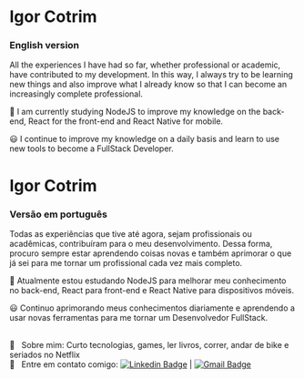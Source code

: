 # Igor Cotrim

### English version

All the experiences I have had so far, whether professional or academic, have contributed to my development. In this way, I always try to be learning new things and also improve what I already know so that I can become an increasingly complete professional. 

:rocket: I am currently studying NodeJS to improve my knowledge on the back-end, React for the front-end and React Native for mobile. 

:smiley: I continue to improve my knowledge on a daily basis and learn to use new tools to become a FullStack Developer. 

# Igor Cotrim

### Versão em português

Todas as experiências que tive até agora, sejam profissionais ou acadêmicas, contribuíram para o meu desenvolvimento. Dessa forma, procuro sempre estar aprendendo coisas novas e também aprimorar o que já sei para me tornar um profissional cada vez mais completo.

:rocket: Atualmente estou estudando NodeJS para melhorar meu conhecimento no back-end,
React para front-end e React Native para dispositivos móveis.

:smiley: Continuo aprimorando meus conhecimentos diariamente e aprendendo a usar novas ferramentas para me tornar um Desenvolvedor FullStack.



 <br/> 💬  &nbsp; Sobre mim: Curto tecnologias, games, ler livros, correr, andar de bike e seriados no Netflix
 <br/> :email: &nbsp; Entre em contato comigo: [![Linkedin Badge](https://img.shields.io/badge/-IgorCotrim-blue?style=flat-square&logo=Linkedin&logoColor=white&link=https://www.linkedin.com/in/igorcotrim/)](https://www.linkedin.com/in/igorcotrim/) 
| 
[![Gmail Badge](https://img.shields.io/badge/-igorxuxicotrim@gmail.com-c14438?style=flat-square&logo=Gmail&logoColor=white&link=mailto:igorxuxicotrim@gmail.com)](mailto:igorxuxicotrim@gmail.com)
